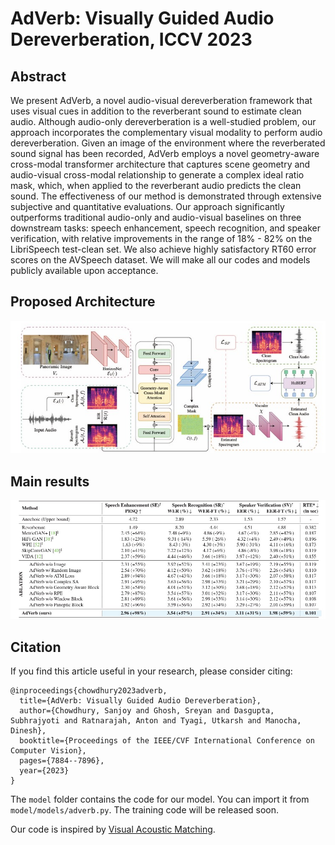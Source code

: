 # AdVerb: Visually Guided Audio Dereverberation, ICCV 2023 #

## Abstract
We present AdVerb, a novel audio-visual dereverberation framework that uses visual cues in addition to the reverberant sound to estimate clean audio. Although audio-only dereverberation is a well-studied problem, our approach incorporates the complementary visual modality to perform audio dereverberation. Given an image of the environment where the reverberated sound signal has been recorded, AdVerb employs a novel geometry-aware cross-modal transformer architecture that captures scene geometry and audio-visual cross-modal relationship to generate a complex ideal ratio mask, which, when applied to the reverberant audio predicts the clean sound. The effectiveness of our method is demonstrated through extensive subjective and quantitative evaluations. Our approach significantly outperforms traditional audio-only and audio-visual baselines on three downstream tasks: speech enhancement, speech recognition, and speaker verification, with relative improvements in the range of 18% - 82% on the LibriSpeech test-clean set. We also achieve highly satisfactory RT60 error scores on the AVSpeech dataset. We will make all our codes and models publicly available upon acceptance.


## Proposed Architecture
![alt text](https://github.com/Sreyan88/AdVerb-dereverb/blob/25220165a631528687280d0898cf9d5344669153/figure/adverb-architecture.jpg)

## Main results 
![alt text](https://github.com/Sreyan88/AdVerb-dereverb/blob/d275f7d31d541c1d44ce04933191dc18d314d29a/figure/adverb-main-table.jpg)


## Citation
If you find this article useful in your research, please consider citing:

```
@inproceedings{chowdhury2023adverb,
  title={AdVerb: Visually Guided Audio Dereverberation},
  author={Chowdhury, Sanjoy and Ghosh, Sreyan and Dasgupta, Subhrajyoti and Ratnarajah, Anton and Tyagi, Utkarsh and Manocha, Dinesh},
  booktitle={Proceedings of the IEEE/CVF International Conference on Computer Vision},
  pages={7884--7896},
  year={2023}
}
```


The ```model``` folder contains the code for our model. You can import it from ```model/models/adverb.py```. The training code will be released soon.

Our code is inspired by [Visual Acoustic Matching](https://github.com/facebookresearch/visual-acoustic-matching).
